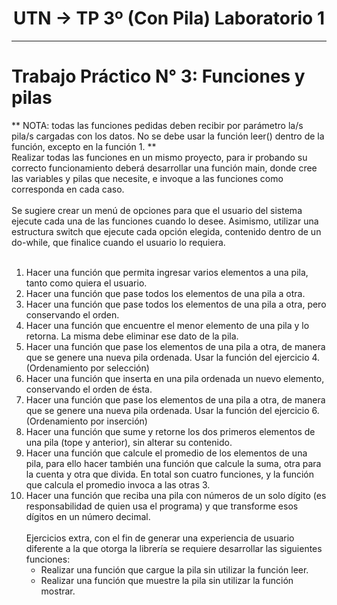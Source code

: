 <h1 align="center"> UTN -> TP 3º (Con Pila) Laboratorio 1 </h1>
<hr>

# Trabajo Práctico N° 3: Funciones y pilas <br>
** NOTA: todas las funciones pedidas deben recibir por parámetro la/s pila/s cargadas con los datos. No se debe usar la función leer() dentro de la función, excepto en la función 1. ** <br>
Realizar todas las funciones en un mismo proyecto, para ir probando su correcto funcionamiento deberá desarrollar una función main, donde cree las variables y pilas que necesite, e invoque a las funciones como corresponda en cada caso.<br> <br>
Se sugiere crear un menú de opciones para que el usuario del sistema ejecute cada una de las funciones cuando lo desee. Asimismo, utilizar una estructura switch que ejecute cada opción elegida, contenido dentro de un do-while, que finalice cuando el usuario lo requiera.<br> <br>

1. Hacer una función que permita ingresar varios elementos a una pila, tanto como quiera el usuario. 
2. Hacer una función que pase todos los elementos de una pila a otra. 
3. Hacer una función que pase todos los elementos de una pila a otra, pero conservando el orden. 
4. Hacer una función que encuentre el menor elemento de una pila y lo retorna. La misma debe eliminar ese dato de la pila.
5. Hacer una función que pase los elementos de una pila a otra, de manera que se genere una nueva pila ordenada. Usar la función del ejercicio 4. (Ordenamiento por selección)
6. Hacer una función que inserta en una pila ordenada un nuevo elemento, conservando el orden de ésta. 
7. Hacer una función que pase los elementos de una pila a otra, de manera que se genere una nueva pila ordenada. Usar la función del ejercicio 6.  (Ordenamiento por inserción)
8. Hacer una función que sume y retorne los dos primeros elementos de una pila (tope y anterior), sin alterar su contenido. 
9. Hacer una función que calcule el promedio de los elementos de una pila, para ello hacer también una función que calcule la suma, otra para la cuenta y otra que divida. En total son cuatro funciones, y la función que calcula el promedio invoca a las otras 3. 
10. Hacer una función que reciba una pila con números de un solo dígito (es responsabilidad de quien usa el programa) y que transforme esos dígitos en un número decimal. 
<br> <br> 
Ejercicios extra, con el fin de generar una experiencia de usuario diferente a la que otorga la librería se requiere desarrollar las siguientes funciones:
    - Realizar una función que cargue la pila sin utilizar la función leer.
    - Realizar una función que muestre la pila sin utilizar la función mostrar.
